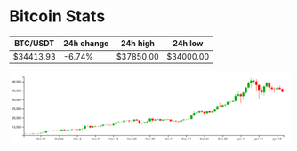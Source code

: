 # Bitcoin Stats

BTC/USDT|24h change|24h high|24h low|
|---|---|---|---|
|$34413.93|-6.74%|$37850.00|$34000.00|

<img src="./chart.svg">
